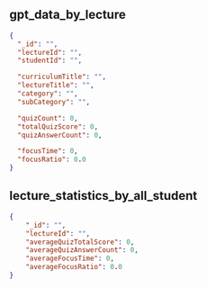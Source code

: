 ## gpt_data_by_lecture

```json
{
  "_id": "",
  "lectureId": "",
  "studentId": "",

  "curriculumTitle": "",
  "lectureTitle": "",
  "category": "",
  "subCategory": "",

  "quizCount": 0,
  "totalQuizScore": 0,
  "quizAnswerCount": 0,

  "focusTime": 0,
  "focusRatio": 0.0
}
```

## lecture_statistics_by_all_student

```json
{
    "_id": "",
    "lectureId": "",
    "averageQuizTotalScore": 0,
    "averageQuizAnswerCount": 0,
    "averageFocusTime": 0,
    "averageFocusRatio": 0.0
}
```


